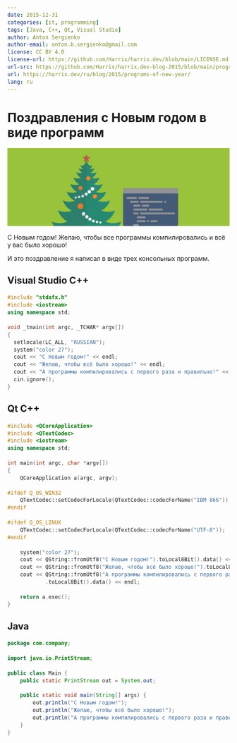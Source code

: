 ```yaml
---
date: 2015-12-31
categories: [it, programming]
tags: [Java, C++, Qt, Visual Studio]
author: Anton Sergienko
author-email: anton.b.sergienko@gmail.com
license: CC BY 4.0
license-url: https://github.com/Harrix/harrix.dev/blob/main/LICENSE.md
url-src: https://github.com/Harrix/harrix.dev-blog-2015/blob/main/programs-of-new-year/programs-of-new-year.md
url: https://harrix.dev/ru/blog/2015/programs-of-new-year/
lang: ru
---
```


# Поздравления с Новым годом в виде программ

![Featured image](featured-image.svg)

С Новым годом! Желаю, чтобы все программы компилировались и всё у вас было хорошо!

И это поздравление я написал в виде трех консольных программ.

## Visual Studio C++

```cpp
#include "stdafx.h"
#include <iostream>
using namespace std;

void _tmain(int argc, _TCHAR* argv[])
{
  setlocale(LC_ALL, "RUSSIAN");
  system("color 27");
  cout << "C Новым годом!" << endl;
  cout << "Желаю, чтобы всё было хорошо!" << endl;
  cout << "А программы компилировались с первого раза и правильно!" << endl;
  cin.ignore();
}
```

## Qt C++

```cpp
#include <QCoreApplication>
#include <QTextCodec>
#include <iostream>
using namespace std;

int main(int argc, char *argv[])
{
    QCoreApplication a(argc, argv);

#ifdef Q_OS_WIN32
    QTextCodec::setCodecForLocale(QTextCodec::codecForName("IBM 866"));
#endif

#ifdef Q_OS_LINUX
    QTextCodec::setCodecForLocale(QTextCodec::codecForName("UTF-8"));
#endif

    system("color 27");
    cout << QString::fromUtf8("C Новым годом!").toLocal8Bit().data() << endl;
    cout << QString::fromUtf8("Желаю, чтобы всё было хорошо!").toLocal8Bit().data() << endl;
    cout << QString::fromUtf8("А программы компилировались с первого раза и правильно!")
            .toLocal8Bit().data() << endl;

    return a.exec();
}
```

## Java

```java
package com.company;

import java.io.PrintStream;

public class Main {
    public static PrintStream out = System.out;

    public static void main(String[] args) {
        out.println("C Новым годом!");
        out.println("Желаю, чтобы всё было хорошо!");
        out.println("А программы компилировались с первого раза и правильно!");
    }
}
```
